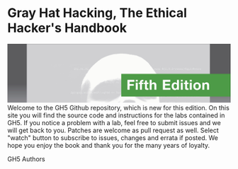 # Gray Hat Hacking, The Ethical Hacker's Handbook
![alt text](image.jpg)
Welcome to the GH5 Github repository, which is new for this edition.  On this site you will find the source code and instructions for the labs contained in GH5.  If you notice a problem with a lab, feel free to submit issues and we will get back to you. Patches are welcome as pull request as well. Select "watch" button to subscribe to issues, changes and errata if posted.  We hope you enjoy the book and thank you for the many years of loyalty.  

GH5 Authors
